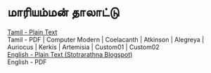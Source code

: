 # மாரியம்மன் தாலாட்டு

[Tamil - Plain Text](full-text-tamil.md)  
Tamil - PDF | Computer Modern | Coelacanth | Atkinson | Alegreya | Auriocus | Kerkis | Artemisia | Custom01 | Custom02  
[English - Plain Text (Stotrarathna Blogspot)](https://stotrarathna.blogspot.com/2009/07/mariamman-thalattu-tamil.html)  
English - PDF  
